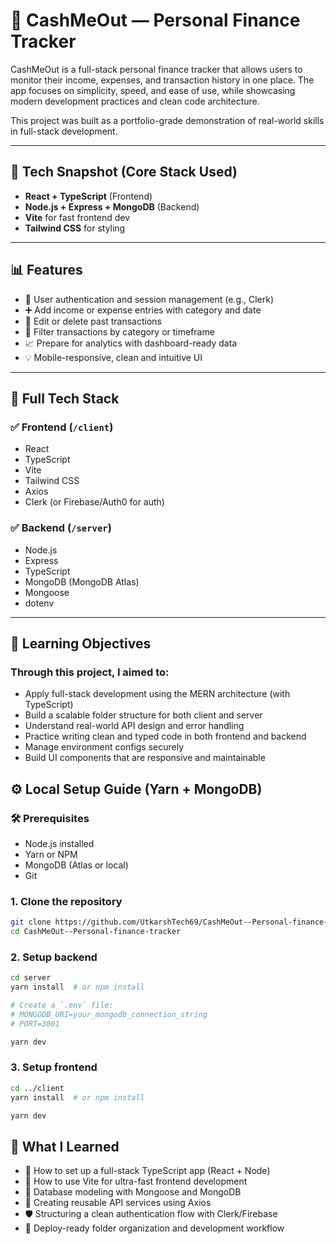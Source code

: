 # 💸 CashMeOut — Personal Finance Tracker

CashMeOut is a full-stack personal finance tracker that allows users to monitor their income, expenses, and transaction history in one place. The app focuses on simplicity, speed, and ease of use, while showcasing modern development practices and clean code architecture.

This project was built as a portfolio-grade demonstration of real-world skills in full-stack development.

---

## 🚀 Tech Snapshot (Core Stack Used)

- **React + TypeScript** (Frontend)
- **Node.js + Express + MongoDB** (Backend)
- **Vite** for fast frontend dev
- **Tailwind CSS** for styling

---

## 📊 Features

- 🔐 User authentication and session management (e.g., Clerk)
- ➕ Add income or expense entries with category and date
- 📝 Edit or delete past transactions
- 📆 Filter transactions by category or timeframe
- 📈 Prepare for analytics with dashboard-ready data
- 💡 Mobile-responsive, clean and intuitive UI

---

## 🧰 Full Tech Stack

### ✅ Frontend (`/client`)
- React
- TypeScript
- Vite
- Tailwind CSS
- Axios
- Clerk (or Firebase/Auth0 for auth)

### ✅ Backend (`/server`)
- Node.js
- Express
- TypeScript
- MongoDB (MongoDB Atlas)
- Mongoose
- dotenv

---




## 🎯 Learning Objectives

### Through this project, I aimed to:
- Apply full-stack development using the MERN architecture (with TypeScript)
- Build a scalable folder structure for both client and server
- Understand real-world API design and error handling
- Practice writing clean and typed code in both frontend and backend
- Manage environment configs securely
- Build UI components that are responsive and maintainable

## ⚙️ Local Setup Guide (Yarn + MongoDB)

### 🛠 Prerequisites
- Node.js installed
- Yarn or NPM
- MongoDB (Atlas or local)
- Git

### 1. Clone the repository

```bash
git clone https://github.com/UtkarshTech69/CashMeOut--Personal-finance-tracker.git
cd CashMeOut--Personal-finance-tracker
```
### 2. Setup backend
```bash
cd server
yarn install  # or npm install

# Create a `.env` file:
# MONGODB_URI=your_mongodb_connection_string
# PORT=3001

yarn dev
```

### 3. Setup frontend
```bash
cd ../client
yarn install  # or npm install

yarn dev
```

## 🧠 What I Learned
- 🧩 How to set up a full-stack TypeScript app (React + Node)
- 🧪 How to use Vite for ultra-fast frontend development
- 🧱 Database modeling with Mongoose and MongoDB
- 🧾 Creating reusable API services using Axios
- 🛡 Structuring a clean authentication flow with Clerk/Firebase
- 🎯 Deploy-ready folder organization and development workflow
